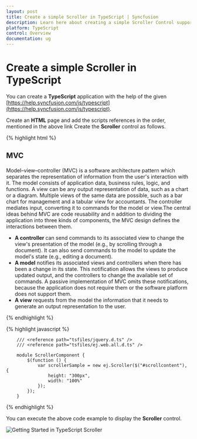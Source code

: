 ```yaml
---
layout: post
title: Create a simple Scroller in TypeScript | Syncfusion
description: Learn here about creating a simple Scroller Control support in Syncfusion TypeScript, its elements, and more
platform: TypeScript
control: Overview
documentation: ug
---
```


# Create a simple Scroller in TypeScript 

You can create a **TypeScript** application with the help of the given [https://help.syncfusion.com/js/typescript](https://help.syncfusion.com/js/typescript).

Create an **HTML** page and add the scripts references in the order, mentioned in the above link Create the **Scroller** control as follows.

{% highlight html %}

<body>
   <div id="scrollcontent">
            <div>
                <div class="sampleContent">
                    <h3 style="font-size: 20px;">MVC</h3>
                    <div>
                        <p>
                            Model–view–controller (MVC) is a software architecture pattern which separates the
                            representation of information from the user's interaction with it.
                            The model consists of application data, business rules, logic, and functions. A view can be any
                            output representation of data, such as a chart or a diagram. Multiple views of the same data
                            are possible, such as a bar chart for management and a tabular view for accountants.
                            The controller mediates input, converting it to commands for the model or view.The central
                            ideas behind MVC are code reusability and n addition to dividing the application into three
                            kinds of components, the MVC design defines the interactions between them.
                        </p>
                        <ul>
                            <li>
                                <b>A controller </b>can send commands to its associated view to change the view's presentation of the model (e.g., by scrolling through a document).
                                It can also send commands to the model to update the model's state (e.g., editing a document).
                            </li>
                            <li>
                                <b>A model</b> notifies its associated views and controllers when there has been a change in its state. This notification allows the views to produce updated output, and the controllers to change the available set of commands.
                                A passive implementation of MVC omits these notifications, because the application does not require them or the software platform does not support them.
                            </li>
                            <li>
                                <b>A view</b> requests from the model the information that it needs to generate an output representation to the user.
                            </li>
                        </ul>
                    </div>
                </div>
            </div>
        </div>
</body>

{% endhighlight %}

{% highlight javascript %}

        /// <reference path="tsfiles/jquery.d.ts" />
        /// <reference path="tsfiles/ej.web.all.d.ts" />

        module ScrollerComponent {
            $(function () {
                var scrollerSample = new ej.Scroller($("#scrollcontent"), {
                    height: "300px",
                    width: "100%"
                });
            });
        }

{% endhighlight %}

You can execute the above code example to display the **Scroller** control.

![Getting Started in TypeScript Scroller](getting-started_images/getting-started_img1.png)